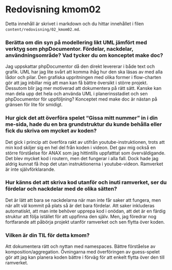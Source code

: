 ---
---
Redovisning kmom02
=========================

Detta innehåll är skrivet i markdown och du hittar innehållet i filen `content/redovisning/02_kmom02.md`.

### Berätta om din syn på modellering likt UML jämfört med verktyg som phpDocumentor. Fördelar, nackdelar, användningsområde? Vad tycker du om konceptet make doc?
Jag uppskattar phpDocumentor då den direkt levererar i både text och grafik. UML har jag lite svårt att komma ihåg hur den ska läsas av med alla lådor och pilar. Den grafiska uppritningen med olika former i flow-charten gör att jag inbillar mig att man kan få bättre översikt i större projekt. Dessutom blir jag mer motiverad att dokumentera på rätt sätt. Kanske kan man dela upp det hela och använda UML i planerinsstadiet och sen phpDocumentor för uppföljning? Konceptet med make doc är nästan på gränsen för lite för smidigt.

### Hur gick det att överföra spelet “Gissa mitt nummer” in i din me-sida, hade du en bra grundstruktur du kunde behålla eller fick du skriva om mycket av koden?
Det gick i princip att överföra rakt av utifrån youtube-instruktionen, trots att min kod skiljer sig en hel del från koden i videon. Det gav mig också en större förståelse för ANAX som jag hittintills uppfatttat som överväldigande. Det blev mycket kod i routern, men det fungerar i alla fall. Dock hade jag aldrig kunnat få ihop det utan instruktionerna i youtube-videon. Ramverket är inte självförklarande. 

### Hur känns det att skriva kod utanför och inuti ramverket, ser du fördelar och nackdelar med de olika sätten?
Det är lätt att bara se nackdelarna när man inte får saker att fungera, men när allt väl kommit på plats så är det bara fördelar. Att saker inkluderas automatiskt, att man inte behöver upprepa kod i onödan, att det är en färdig struktur att följa istället för att uppfinna den själv. Men, jag föredrar nog fortfarande att påbörja projekt utanför ramverket och sen flytta över koden. 

### Vilken är din TIL för detta kmom?
Att dokumentera rätt och nyttan med namespaces. Bättre förståelse av komposition/aggregation. Övningarna med överföringen av guess-spelet gör att jag kan planera koden bättre i förväg för att enkelt flytta över den till ramverket. 
